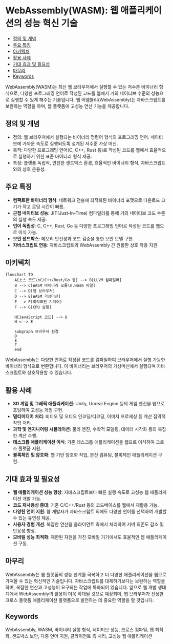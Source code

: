 # WebAssembly(WASM): 웹 애플리케이션의 성능 혁신 기술

<!-- mtoc-start -->

- [정의 및 개념](#정의-및-개념)
- [주요 특징](#주요-특징)
- [아키텍처](#아키텍처)
- [활용 사례](#활용-사례)
- [기대 효과 및 필요성](#기대-효과-및-필요성)
- [마무리](#마무리)
- [Keywords](#keywords)

<!-- mtoc-end -->

WebAssembly(WASM)는 최신 웹 브라우저에서 실행할 수 있는 저수준 바이너리 형식으로, 다양한 프로그래밍 언어로 작성된 코드를 웹에서 거의 네이티브 수준의 성능으로 실행할 수 있게 해주는 기술입니다. 웹 어셈블리(WebAssembly)는 자바스크립트를 보완하는 역할을 하며, 웹 플랫폼에 고성능 연산 기능을 제공합니다.

## 정의 및 개념

- 정의: 웹 브라우저에서 실행되는 바이너리 명령어 형식의 프로그래밍 언어. 네이티브에 가까운 속도로 실행되도록 설계된 저수준 가상 머신.
- 목적: 다양한 프로그래밍 언어(C, C++, Rust 등)로 작성된 코드를 웹에서 효율적으로 실행하기 위한 표준 바이너리 형식 제공.
- 특징: 플랫폼 독립적, 안전한 샌드박스 환경, 효율적인 바이너리 형식, 자바스크립트와의 상호 운용성.

## 주요 특징

- **컴팩트한 바이너리 형식**: 네트워크 전송에 최적화된 바이너리 포맷으로 다운로드 크기가 작고 로딩 시간이 빠름.
- **근접 네이티브 성능**: JIT(Just-In-Time) 컴파일러를 통해 거의 네이티브 코드 수준의 실행 속도 제공.
- **언어 독립성**: C, C++, Rust, Go 등 다양한 프로그래밍 언어로 작성된 코드를 웹으로 이식 가능.
- **보안 샌드박스**: 메모리 안전성과 코드 검증을 통한 보안 모델 구현.
- **자바스크립트 연동**: 자바스크립트와 WebAssembly 간 원활한 상호 작용 지원.

## 아키텍처

```mermaid
flowchart TD
    A[소스 코드\nC/C++/Rust/Go 등] --> B[LLVM 컴파일러]
    B --> C[WASM 바이너리 모듈\n.wasm 파일]
    C --> D[웹 브라우저]
    D --> E[WASM 가상머신]
    E --> F[최적화된 기계어]
    F --> G[CPU 실행]

    H[JavaScript 코드] --> D
    H <--> E

    subgraph 브라우저 환경
    D
    E
    F
    end
```

WebAssembly는 다양한 언어로 작성된 코드를 컴파일하여 브라우저에서 실행 가능한 바이너리 형식으로 변환합니다. 이 바이너리는 브라우저의 가상머신에서 실행되며 자바스크립트와 상호작용할 수 있습니다.

## 활용 사례

- **3D 게임 및 그래픽 애플리케이션**: Unity, Unreal Engine 등의 게임 엔진을 웹으로 포팅하여 고성능 게임 구현.
- **멀티미디어 처리**: 비디오 및 오디오 인코딩/디코딩, 이미지 프로세싱 등 계산 집약적 작업 처리.
- **과학 및 엔지니어링 시뮬레이션**: 물리 엔진, 수학적 모델링, 데이터 시각화 등의 복잡한 계산 수행.
- **데스크톱 애플리케이션 이식**: 기존 데스크톱 애플리케이션을 웹으로 이식하여 크로스 플랫폼 지원.
- **블록체인 및 암호화**: 웹 기반 암호화 작업, 분산 컴퓨팅, 블록체인 애플리케이션 구현.

## 기대 효과 및 필요성

- **웹 애플리케이션 성능 향상**: 자바스크립트보다 빠른 실행 속도로 고성능 웹 애플리케이션 개발 가능.
- **코드 재사용성 증대**: 기존 C/C++/Rust 등의 코드베이스를 웹에서 재활용 가능.
- **다양한 언어 지원**: 웹 개발자가 자바스크립트 외에도 다양한 언어를 선택하여 개발할 수 있는 유연성 제공.
- **사용자 경험 개선**: 복잡한 연산을 클라이언트 측에서 처리하여 서버 의존도 감소 및 반응성 향상.
- **모바일 성능 최적화**: 제한된 자원을 가진 모바일 기기에서도 효율적인 웹 애플리케이션 구동.

## 마무리

WebAssembly는 웹 플랫폼의 성능 한계를 극복하고 더 다양한 애플리케이션을 웹으로 가져올 수 있는 혁신적인 기술입니다. 자바스크립트를 대체하기보다는 보완하는 역할을 하며, 복잡한 연산과 고성능이 요구되는 작업에 특화되어 있습니다. 앞으로 웹 개발 생태계에서 WebAssembly의 활용이 더욱 확대될 것으로 예상되며, 웹 브라우저가 진정한 크로스 플랫폼 애플리케이션 플랫폼으로 발전하는 데 중요한 역할을 할 것입니다.

## Keywords

WebAssembly, WASM, 바이너리 실행 형식, 네이티브 성능, 크로스 컴파일, 웹 최적화, 샌드박스 보안, 다중 언어 지원, 클라이언트 측 처리, 고성능 웹 애플리케이션
